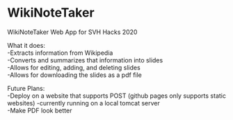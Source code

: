 # WikiNoteTaker
WikiNoteTaker Web App for SVH Hacks 2020

What it does:  
-Extracts information from Wikipedia  
-Converts and summarizes that information into slides  
-Allows for editing, adding, and deleting slides  
-Allows for downloading the slides as a pdf file  

Future Plans:  
-Deploy on a website that supports POST (github pages only supports static websites) 
   -currently running on a local tomcat server  
-Make PDF look better  
